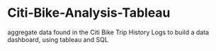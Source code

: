 # Citi-Bike-Analysis-Tableau
aggregate data found in the Citi Bike Trip History Logs to build a data dashboard, using tableau and SQL
